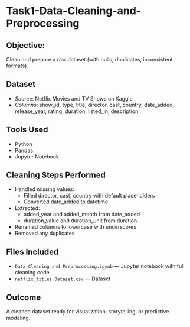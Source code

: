 # Task1-Data-Cleaning-and-Preprocessing

## Objective: 
Clean and prepare a raw dataset (with nulls, duplicates, inconsistent formats).

## Dataset
- *Source*: Netflix Movies and TV Shows on Kaggle
- *Columns*: show_id, type, title, director, cast, country, date_added, release_year, rating, duration, listed_in, description
  
## Tools Used
- Python
- Pandas
- Jupyter Notebook
  
##  Cleaning Steps Performed
- Handled missing values:
  - Filled director, cast, country with default placeholders
  - Converted date_added to datetime
- Extracted:
  - added_year and added_month from date_added
  - duration_value and duration_unit from duration
- Renamed columns to lowercase with underscores
- Removed any duplicates

## Files Included
- `Data Cleaning and Preprocessing.ipynb` — Jupyter notebook with full cleaning code
- `netflix_titles Dataset.csv` — Dataset

##  Outcome
A cleaned dataset ready for visualization, storytelling, or predictive modeling.

 
